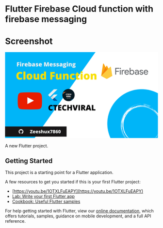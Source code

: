 # Flutter Firebase Cloud function with firebase messaging

# Screenshot 
![alt text](https://raw.githubusercontent.com/zeeshux7860/Flutter_cloud_function_with_firebase_messaging/master/Photo%20Beauty%20Makeup%20Youtube%20Channel%20Art(3).png)

A new Flutter project.

## Getting Started

This project is a starting point for a Flutter application.

A few resources to get you started if this is your first Flutter project:
- [https://youtu.be/1OTXLFuEAPY](https://youtu.be/1OTXLFuEAPY)
- [Lab: Write your first Flutter app](https://flutter.dev/docs/get-started/codelab)
- [Cookbook: Useful Flutter samples](https://flutter.dev/docs/cookbook)

For help getting started with Flutter, view our
[online documentation](https://flutter.dev/docs), which offers tutorials,
samples, guidance on mobile development, and a full API reference.
